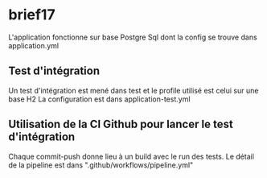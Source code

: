 # brief17

L'application fonctionne sur base Postgre Sql dont la config se trouve dans application.yml

## Test d'intégration

Un test d'intégration est mené dans test et le profile utilisé est celui sur une base H2
La configuration est dans application-test.yml

## Utilisation de la CI Github pour lancer le test d'intégration

Chaque commit-push donne lieu à un build avec le run des tests.
Le détail de la pipeline est dans ".github/workflows/pipeline.yml"